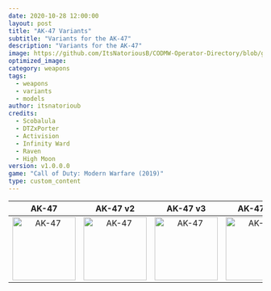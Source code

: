 ```yaml
---
date: 2020-10-28 12:00:00
layout: post
title: "AK-47 Variants"
subtitle: "Variants for the AK-47"
description: "Variants for the AK-47"
image: https://github.com/ItsNatoriousB/CODMW-Operator-Directory/blob/gh-pages/assets/img/weapons/ars/ak-47/ui_loot_weapon_ar_akilo47.png
optimized_image:
category: weapons
tags:
  - weapons
  - variants
  - models
author: itsnatorioub
credits:
  - Scobalula
  - DTZxPorter
  - Activision
  - Infinity Ward
  - Raven
  - High Moon
version: v1.0.0.0
game: "Call of Duty: Modern Warfare (2019)"
type: custom_content
---
```


| AK-47 | AK-47 v2 | AK-47 v3 | AK-47 v4 |
| :---: | :---: | :---: | :---: |
| <img width="125" alt="AK-47" src="/CODMW-Operator-Directory/img/ui_loot_weapon_ar_akilo47.png"> | <img width="125" alt="AK-47" src="/CODMW-Operator-Directory/img/ui_loot_weapon_ar_akilo47_v2.png"> | <img width="125" alt="AK-47" src="/CODMW-Operator-Directory/img/ui_loot_weapon_ar_akilo47_v3.png"> | <img width="125" alt="AK-47" src="/CODMW-Operator-Directory/img/ui_loot_weapon_ar_akilo47_v4.png"> |